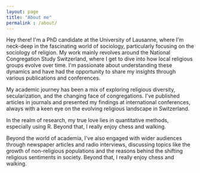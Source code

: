```yaml
--- 
layout: page
title: "About me"
permalink : /about/
---
```


Hey there! I'm a PhD candidate at the University of Lausanne, where I'm neck-deep in the fascinating world of sociology, particularly focusing on the sociology of religion. My work mainly revolves around the National Congregation Study Switzerland, where I get to dive into how local religious groups evolve over time. I'm passionate about understanding these dynamics and have had the opportunity to share my insights through various publications and conferences.

My academic journey has been a mix of exploring religious diversity, secularization, and the changing face of congregations. I've published articles in journals and presented my findings at international conferences, always with a keen eye on the evolving religious landscape in Switzerland. 

In the realm of research, my true love lies in quantitative methods, especially using R. Beyond that, I really enjoy chess and walking.

Beyond the world of academia, I've also engaged with wider audiences through newspaper articles and radio interviews, discussing topics like the growth of non-religious populations and the reasons behind the shifting religious sentiments in society. Beyond that, I really enjoy chess and walking.





